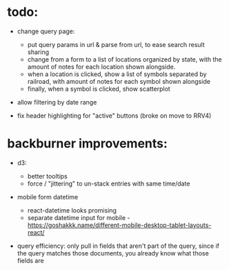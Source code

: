 # todo:
- change query page:
	- put query params in url & parse from url, to ease search result sharing
	- change from a form to a list of locations organized by state, with the amount of notes for each location shown alongside.
	-	when a location is clicked, show a list of symbols separated by railroad, with amount of notes for each symbol shown alongside
	- finally, when a symbol is clicked, show scatterplot

- allow filtering by date range 

- fix header highlighting for "active" buttons (broke on move to RRV4)


# backburner improvements:
- d3:
	- better tooltips
	- force / "jittering" to un-stack entries with same time/date

- mobile form datetime
	- react-datetime looks promising
	- separate datetime input for mobile - https://goshakkk.name/different-mobile-desktop-tablet-layouts-react/

- query efficiency: only pull in fields that aren't part of the query, since if the query matches those documents, you already know what those fields are